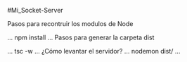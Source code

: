 #Mi_Socket-Server

Pasos para recontruir los modulos de Node

...
npm install
...
Pasos para generar la carpeta dist

...
tsc -w
...
¿Cómo levantar el servidor?
...
nodemon dist/
...